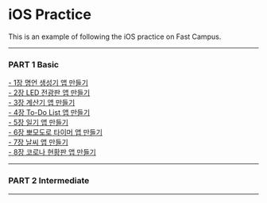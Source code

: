 # iOS Practice
This is an example of following the iOS practice on Fast Campus.<br>
***
### PART 1 Basic<br>
[- 1장 명언 생성기 앱 만들기](https://github.com/Imguma/FastCampus_iOS_Practice/tree/main/Part%201.%20Basic/QuotesGenerator)<br> 
[- 2장 LED 전광판 앱 만들기](https://github.com/Imguma/FastCampus_iOS_Practice/tree/main/Part%201.%20Basic/LEDBoard)<br>
[- 3장 계산기 앱 만들기](https://github.com/Imguma/FastCampus_iOS_Practice/tree/main/Part%201.%20Basic/Calculator)<br>
[- 4장 To-Do List 앱 만들기](https://github.com/Imguma/FastCampus_iOS_Practice/tree/main/Part%201.%20Basic/TodoList)<br>
[- 5장 일기 앱 만들기](https://github.com/Imguma/FastCampus_iOS_Practice/tree/main/Part%201.%20Basic/Diary)<br>
[- 6장 뽀모도로 타이머 앱 만들기](https://github.com/Imguma/FastCampus_iOS_Practice/tree/main/Part%201.%20Basic/pomodoro)<br>
[- 7장 날씨 앱 만들기](https://github.com/Imguma/FastCampus_iOS_Practice/tree/main/Part%201.%20Basic/Weather)<br>
[- 8장 코로나 현황판 앱 만들기](https://github.com/Imguma/FastCampus_iOS_Practice/tree/main/Part%201.%20Basic/08.%20COVID19)<br>
***
### PART 2 Intermediate<br>
***
